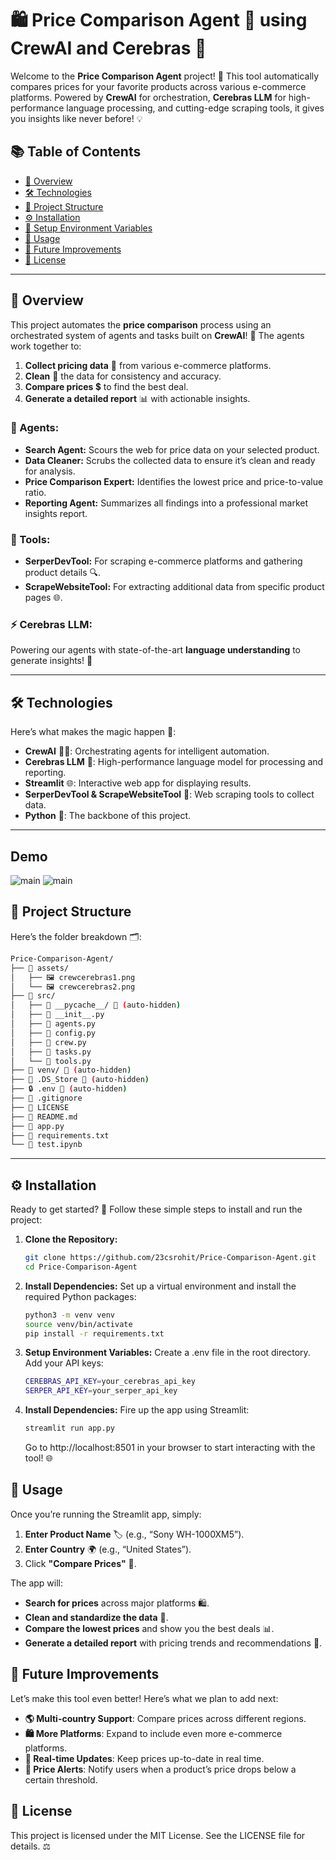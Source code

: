 # 🛍️ **Price Comparison Agent** 🚀 using CrewAI and Cerebras 🤖

Welcome to the **Price Comparison Agent** project! 🎉 This tool automatically compares prices for your favorite products across various e-commerce platforms. Powered by **CrewAI** for orchestration, **Cerebras LLM** for high-performance language processing, and cutting-edge scraping tools, it gives you insights like never before! 💡

## 📚 Table of Contents
- [🌟 Overview](#overview)
- [🛠️ Technologies](#technologies)
- [📂 Project Structure](#project-structure)
- [⚙️ Installation](#installation)
- [🔑 Setup Environment Variables](#setup-environment-variables)
- [🚀 Usage](#usage)
- [🚧 Future Improvements](#future-improvements)
- [📝 License](#license)

---

## 🌟 Overview
This project automates the **price comparison** process using an orchestrated system of agents and tasks built on **CrewAI**! 🎯 The agents work together to:
1. **Collect pricing data** 🛒 from various e-commerce platforms.
2. **Clean** 🧹 the data for consistency and accuracy.
3. **Compare prices** 💲 to find the best deal.
4. **Generate a detailed report** 📊 with actionable insights.

### 🎯 Agents:
- **Search Agent:** Scours the web for price data on your selected product.
- **Data Cleaner:** Scrubs the collected data to ensure it’s clean and ready for analysis.
- **Price Comparison Expert:** Identifies the lowest price and price-to-value ratio.
- **Reporting Agent:** Summarizes all findings into a professional market insights report.

### 🧰 Tools:
- **SerperDevTool:** For scraping e-commerce platforms and gathering product details 🔍.
- **ScrapeWebsiteTool:** For extracting additional data from specific product pages 🌐.

### ⚡ Cerebras LLM: 
Powering our agents with state-of-the-art **language understanding** to generate insights! 🤖

---

## 🛠️ Technologies
Here’s what makes the magic happen 🔮:
- **CrewAI** 🧑‍💼: Orchestrating agents for intelligent automation.
- **Cerebras LLM** 🧠: High-performance language model for processing and reporting.
- **Streamlit** 🌐: Interactive web app for displaying results.
- **SerperDevTool & ScrapeWebsiteTool** 🔧: Web scraping tools to collect data.
- **Python** 🐍: The backbone of this project.

---

## Demo 

![main](assets/crewcerebras1.png)
![main](assets/crewcerebras2.png)

## 📂 Project Structure
Here’s the folder breakdown 🗂️:  
```bash
Price-Comparison-Agent/  
├── 📁 assets/
│   ├── 🖼️ crewcerebras1.png
│   └── 🖼️ crewcerebras2.png
├── 📁 src/
│   ├── 📁 __pycache__/ 🚫 (auto-hidden)
│   ├── 🐍 __init__.py
│   ├── 🐍 agents.py
│   ├── 🐍 config.py
│   ├── 🐍 crew.py
│   ├── 🐍 tasks.py
│   └── 🐍 tools.py
├── 📁 venv/ 🚫 (auto-hidden)
├── 📄 .DS_Store 🚫 (auto-hidden)
├── 🔒 .env 🚫 (auto-hidden)
├── 🚫 .gitignore
├── 📜 LICENSE
├── 📖 README.md
├── 🐍 app.py
├── 📄 requirements.txt
└── 📓 test.ipynb              
```

---

## ⚙️ Installation

Ready to get started? 🏁 Follow these simple steps to install and run the project:

1. **Clone the Repository:**
   ```bash
   git clone https://github.com/23csrohit/Price-Comparison-Agent.git
   cd Price-Comparison-Agent 
   ```

2. **Install Dependencies:**
Set up a virtual environment and install the required Python packages:
    ```bash
    python3 -m venv venv 
    source venv/bin/activate  
    pip install -r requirements.txt 
    ```

3. **Setup Environment Variables:**
    Create a .env file in the root directory. Add your API keys:    
    ```bash
    CEREBRAS_API_KEY=your_cerebras_api_key 
    SERPER_API_KEY=your_serper_api_key 
    ```

4. **Install Dependencies:**
    Fire up the app using Streamlit:
    ```bash
    streamlit run app.py 
    ```
    Go to http://localhost:8501 in your browser to start interacting with the tool! 🌐

## 🚀 Usage

Once you’re running the Streamlit app, simply:

1. **Enter Product Name** 🏷️ (e.g., “Sony WH-1000XM5”).
2. **Enter Country** 🌍 (e.g., “United States”).
3. Click **"Compare Prices"** 💸.

The app will:
- **Search for prices** across major platforms 🛍️.
- **Clean and standardize the data** 🧼.
- **Compare the lowest prices** and show you the best deals 📊.
- **Generate a detailed report** with pricing trends and recommendations 📑.


## 🚧 Future Improvements

Let’s make this tool even better! Here’s what we plan to add next:

- **🌎 Multi-country Support**: Compare prices across different regions.
- **🛍️ More Platforms**: Expand to include even more e-commerce platforms.
- **🔄 Real-time Updates**: Keep prices up-to-date in real time.
- **📱 Price Alerts**: Notify users when a product’s price drops below a certain threshold.



## 📝 License

This project is licensed under the MIT License. See the LICENSE file for details. ⚖️
